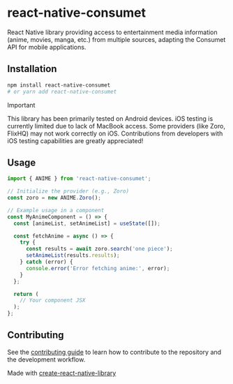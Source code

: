 # react-native-consumet

React Native library providing access to entertainment media information (anime, movies, manga, etc.) from multiple sources, adapting the Consumet API for mobile applications.

## Installation

```sh
npm install react-native-consumet
# or yarn add react-native-consumet
```

> [!IMPORTANT]  
> This library has been primarily tested on Android devices. iOS testing is currently limited due to lack of MacBook access. Some providers (like Zoro, FlixHQ) may not work correctly on iOS. Contributions from developers with iOS testing capabilities are greatly appreciated!

## Usage

```js
import { ANIME } from 'react-native-consumet';

// Initialize the provider (e.g., Zoro)
const zoro = new ANIME.Zoro();

// Example usage in a component
const MyAnimeComponent = () => {
  const [animeList, setAnimeList] = useState([]);

  const fetchAnime = async () => {
    try {
      const results = await zoro.search('one piece');
      setAnimeList(results.results);
    } catch (error) {
      console.error('Error fetching anime:', error);
    }
  };

  return (
    // Your component JSX
  );
};
```

## Contributing

See the [contributing guide](CONTRIBUTING.md) to learn how to contribute to the repository and the development workflow.

Made with [create-react-native-library](https://github.com/callstack/react-native-builder-bob)
